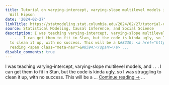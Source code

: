 ```yaml
---
title: Tutorial on varying-intercept, varying-slope multilevel models in Stan, from
  Will Hipson
date: '2024-02-27'
linkTitle: https://statmodeling.stat.columbia.edu/2024/02/27/tutorial-on-varying-intercept-varying-slope-multilevel-models-in-stan-from-will-hipson/
source: Statistical Modeling, Causal Inference, and Social Science
description: I was teaching varying-intercept, varying-slope multilevel models, and
  . . . I can get them to fit in Stan, but the code is kinda ugly, so I was struggling
  to clean it up, with no success. This will be a &#8230; <a href="https://statmodeling.stat.columbia.edu/2024/02/27/tutorial-on-varying-intercept-varying-slope-multilevel-models-in-stan-from-will-hipson/">Continue
  reading <span class="meta-nav">&#8594;</span></a> ...
disable_comments: true
---
```

I was teaching varying-intercept, varying-slope multilevel models, and . . . I can get them to fit in Stan, but the code is kinda ugly, so I was struggling to clean it up, with no success. This will be a &#8230; <a href="https://statmodeling.stat.columbia.edu/2024/02/27/tutorial-on-varying-intercept-varying-slope-multilevel-models-in-stan-from-will-hipson/">Continue reading <span class="meta-nav">&#8594;</span></a> ...